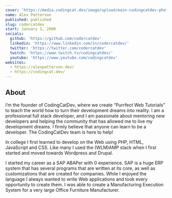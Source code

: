 ```yaml
---
cover: 'https://media.codingcat.dev/image/upload/main-codingcatdev-photo/podcast-guest/codercatdev'
name: Alex Patterson
published: published
slug: codercatdev
start: January 1, 2000
socials:
  github: 'https://github.com/codercatdev'
  linkedin: 'https://www.linkedin.com/in/codercatdev/'
  twitter: 'https://twitter.com/codercatdev'
  twitch: 'https://www.twitch.tv/codingcatdev/'
  youtube: 'https://www.youtube.com/codingcatdev'
websites:
  - https://alexpatterson.dev/
  - https://codingcat.dev/
---
```


## About

I’m the founder of CodingCatDev, where we create “Purrfect Web Tutorials” to teach the world how to turn their development dreams into reality. I am a professional full stack developer, and I am passionate about mentoring new developers and helping the community that has allowed me to live my development dreams. I firmly believe that anyone can learn to be a developer. The CodingCatDev team is here to help!

In college I first learned to develop on the Web using PHP, HTML, JavaScript and CSS. Like many I used the (WLM)AMP stack when I first started and moved towards Wordpress and Drupal.

I started my career as a SAP ABAPer with 0 experience. SAP is a huge ERP system that has several programs that are written at its core, as well as customizations that are created for companies. While I enjoyed the language I always wanted to write Web applications and took every opportunity to create them. I was able to create a Manufacturing Execution System for a very large Office Furniture Manufacturer.
